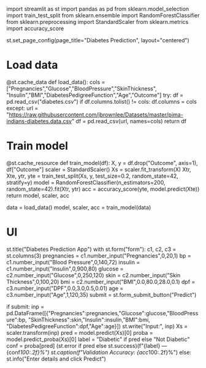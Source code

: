  import streamlit as st
import pandas as pd
from sklearn.model_selection import train_test_split
from sklearn.ensemble import RandomForestClassifier
from sklearn.preprocessing import StandardScaler
from sklearn.metrics import accuracy_score

st.set_page_config(page_title="Diabetes Prediction", layout="centered")

# Load data
@st.cache_data
def load_data():
    cols = ["Pregnancies","Glucose","BloodPressure","SkinThickness",
            "Insulin","BMI","DiabetesPedigreeFunction","Age","Outcome"]
    try:
        df = pd.read_csv("diabetes.csv")
        if df.columns.tolist() != cols: df.columns = cols
    except:
        url = "https://raw.githubusercontent.com/jbrownlee/Datasets/master/pima-indians-diabetes.data.csv"
        df = pd.read_csv(url, names=cols)
    return df

# Train model
@st.cache_resource
def train_model(df):
    X, y = df.drop("Outcome", axis=1), df["Outcome"]
    scaler = StandardScaler()
    Xs = scaler.fit_transform(X)
    Xtr, Xte, ytr, yte = train_test_split(Xs, y, test_size=0.2, random_state=42, stratify=y)
    model = RandomForestClassifier(n_estimators=200, random_state=42).fit(Xtr, ytr)
    acc = accuracy_score(yte, model.predict(Xte))
    return model, scaler, acc

data = load_data()
model, scaler, acc = train_model(data)

# UI
st.title("Diabetes Prediction App")
with st.form("form"):
    c1, c2, c3 = st.columns(3)
    pregnancies = c1.number_input("Pregnancies",0,20,1)
    bp          = c1.number_input("Blood Pressure",0,140,72)
    insulin     = c1.number_input("Insulin",0,900,80)
    glucose     = c2.number_input("Glucose",0,250,120)
    skin        = c2.number_input("Skin Thickness",0,100,20)
    bmi         = c2.number_input("BMI",0.0,80.0,28.0,0.1)
    dpf         = c3.number_input("DPF",0.0,3.0,0.5,0.01)
    age         = c3.number_input("Age",1,120,35)
    submit      = st.form_submit_button("Predict")

if submit:
    inp = pd.DataFrame([{"Pregnancies":pregnancies,"Glucose":glucose,"BloodPressure":bp,
                         "SkinThickness":skin,"Insulin":insulin,"BMI":bmi,
                         "DiabetesPedigreeFunction":dpf,"Age":age}])
    st.write("Input:", inp)
    Xs = scaler.transform(inp)
    pred = model.predict(Xs)[0]
    proba = model.predict_proba(Xs)[0]
    label = "Diabetic" if pred else "Not Diabetic"
    conf = proba[pred]
    (st.error if pred else st.success)(f"{label} — {conf*100:.2f}%")
    st.caption(f"Validation Accuracy: {acc*100:.2f}%")
else:
    st.info("Enter details and click Predict")
